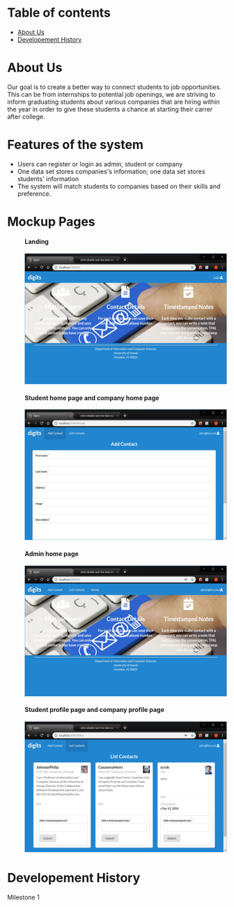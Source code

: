 # Table of contents

* [About Us](#about-us)
* [Developement History](#developement-history)

# About Us
Our goal is to create a better way to connect students to job opportunities. This can be from internships to potential job openings, we are striving to inform graduating students about various companies that are hiring within the year in order to give these students a chance at starting their carrer after college. 

# Features of the system
<ul>
  <li>Users can register or login as admin, student or company</li>
  <li>One data set stores companies's information; one data set stores students' information</li>
  <li>The system will match students to companies based on their skills and preference.</li>
</ul>

# Mockup Pages
  <dir>
  <h4>Landing<h4>
  <p><img src="doc/landing.png" height="300" width="500"></p></dir>
  <dir>
  <h4>Student home page and company home page</h4>
  <p><img src="doc/addContact.jpg" height="300" width="500"></p></dir>
  <dir>
  <h4>Admin home page</h4>
  <p><img src="doc/adminMode.jpg" height="300" width="500"></p></dir>
  <dir>
  <h4>Student profile page and company profile page</h4>
  <p><img src="doc/listcontact.jpg" height="300" width="500"></p></dir>


# Developement History
Milestone 1
